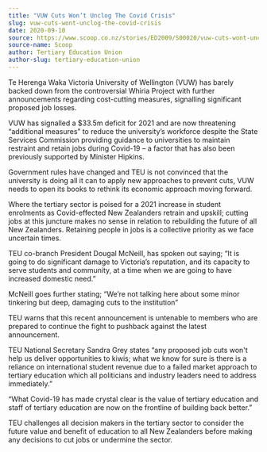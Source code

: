 ```yaml
---
title: "VUW Cuts Won’t Unclog The Covid Crisis"
slug: vuw-cuts-wont-unclog-the-covid-crisis
date: 2020-09-10
source: https://www.scoop.co.nz/stories/ED2009/S00020/vuw-cuts-wont-unclog-the-covid-crisis.htm
source-name: Scoop
author: Tertiary Education Union
author-slug: tertiary-education-union
---
```


<p>Te Herenga Waka Victoria University of Wellington (VUW)
has barely backed down from the controversial
Whiria Project with further announcements regarding
cost-cutting measures, signalling significant proposed job
losses.</p>

<p>VUW has signalled a $33.5m deficit for 2021
and are now threatening “additional measures” to reduce
the university’s workforce despite the State Services
Commission providing guidance to universities to maintain
restraint and retain jobs during Covid-19 – a factor that
has also been previously supported by Minister
Hipkins.</p>

<p>Government rules have changed and TEU is not
convinced that the university is doing all it can to apply
new approaches to prevent cuts, VUW needs to open its books
to rethink its economic approach moving forward.</p>

<p>Where
the tertiary sector is poised for a 2021 increase in student
enrolments as Covid-effected New Zealanders retrain and
upskill; cutting jobs at this juncture makes no sense in
relation to rebuilding the future of all New Zealanders.
Retaining people in jobs is a collective priority as we face
uncertain times.</p>

<p>TEU co-branch President Dougal
McNeill, has spoken out saying; “It is going to do
significant damage to Victoria’s reputation, and its
capacity to serve students and community, at a time when we
are going to have increased domestic need.”</p>

<p>McNeill
goes further stating; “We’re not talking here about some
minor tinkering but deep, damaging cuts to the
institution”</p>

<p>TEU warns that this recent announcement
is untenable to members who are prepared to continue the
fight to pushback against the latest announcement.</p>

<p>TEU
National Secretary Sandra Grey states “any proposed job
cuts won't help us deliver opportunities to kiwis; what we
know for sure is there is a reliance on international
student revenue due to a failed market approach to tertiary
education which all politicians and industry leaders need to
address immediately.”</p>

<p>“What Covid-19 has made
crystal clear is the value of tertiary education and staff
of tertiary education are now on the frontline of building
back better.”</p>

<p>TEU challenges all decision makers in
the tertiary sector to consider the future value and benefit
of education to all New Zealanders before making any
decisions to cut jobs or undermine the
sector.</p>

